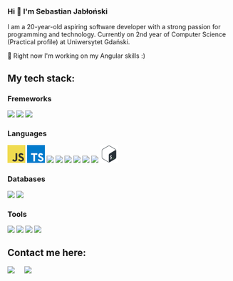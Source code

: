 ### Hi 👋 I'm Sebastian Jabłoński
I am a 20-year-old aspiring software developer with a strong passion for programming and technology. Currently on 2nd year of Computer Science (Practical profile) at Uniwersytet Gdański.

🌱 Right now I'm working on my Angular skills :)

## My tech stack:

### Fremeworks
<code><img height="40" src="https://cdn.jsdelivr.net/gh/devicons/devicon@latest/icons/react/react-original.svg" /></code>
<code><img height="40" src="https://cdn.jsdelivr.net/gh/devicons/devicon@latest/icons/nextjs/nextjs-original.svg" /></code>
<code><img height="40" src="https://cdn.jsdelivr.net/gh/devicons/devicon@latest/icons/express/express-original.svg" /></code>
### Languages
<code><img height="40" src="https://raw.githubusercontent.com/github/explore/80688e429a7d4ef2fca1e82350fe8e3517d3494d/topics/javascript/javascript.png"></code>
<code><img height="40" src="https://raw.githubusercontent.com/github/explore/80688e429a7d4ef2fca1e82350fe8e3517d3494d/topics/typescript/typescript.png"></code>
<code><img height="40" src="https://cdn.jsdelivr.net/gh/devicons/devicon@latest/icons/nodejs/nodejs-original-wordmark.svg" /></code>
<code><img height="40" src="https://cdn.jsdelivr.net/gh/devicons/devicon@latest/icons/python/python-original.svg" /></code>
<code><img height="40" src="https://cdn.jsdelivr.net/gh/devicons/devicon@latest/icons/java/java-original.svg" /></code>
<code><img height="40" src="https://cdn.jsdelivr.net/gh/devicons/devicon@latest/icons/go/go-original-wordmark.svg" /></code>
<code><img height="40" src="https://cdn.jsdelivr.net/gh/devicons/devicon@latest/icons/html5/html5-original.svg" /></code>
<code><img height="40" src="https://cdn.jsdelivr.net/gh/devicons/devicon@latest/icons/css3/css3-original.svg" /></code>
<code><img height="40" src="https://github.com/devicons/devicon/blob/master/icons/bash/bash-original.svg"></code>
### Databases
<code><img height="40" src="https://cdn.jsdelivr.net/gh/devicons/devicon@latest/icons/mongodb/mongodb-original-wordmark.svg" /></code>
<code><img height="40" src="https://cdn.jsdelivr.net/gh/devicons/devicon@latest/icons/neo4j/neo4j-original-wordmark.svg" /></code>
### Tools
<code><img height="40" src="https://cdn.jsdelivr.net/gh/devicons/devicon@latest/icons/git/git-original.svg" /></code>
<code><img height="40" src="https://cdn.jsdelivr.net/gh/devicons/devicon@latest/icons/docker/docker-original-wordmark.svg" /></code>
<code><img height="40" src="https://cdn.jsdelivr.net/gh/devicons/devicon@latest/icons/tailwindcss/tailwindcss-original-wordmark.svg" /></code>
<code><img height="40" src="https://cdn.jsdelivr.net/gh/devicons/devicon@latest/icons/sass/sass-original.svg" /></code>

## Contact me here:

<a target="_blank" href="https://www.linkedin.com/in/ssjablonski"><img src="https://img.shields.io/badge/-LinkedIn-0077B5?style=for-the-badge&logo=Linkedin&logoColor=white"></img></a>
&emsp;
<a target="_blank" href="mailto:sebastian.jablonski.it@gmail.com"><img src="https://img.shields.io/badge/-Gmail-D14836?style=for-the-badge&logo=Gmail&logoColor=white"></img></a>
&emsp;


<!--
**ssjablonski/ssjablonski** is a ✨ _special_ ✨ repository because its `README.md` (this file) appears on your GitHub profile.

Here are some ideas to get you started:

- 🔭 I’m currently working on 
- 🌱 I’m currently learning deployment
- 📫 How to reach me: ...
- 😄 Pronouns: ...
- ⚡ Fun fact: ...
-->

